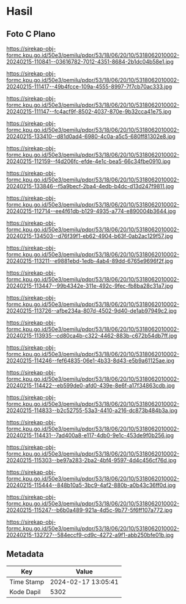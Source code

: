 # Hasil

## Foto C Plano

https://sirekap-obj-formc.kpu.go.id/50e3/pemilu/pdpr/53/18/06/20/10/5318062010002-20240215-110841--03616782-7012-4351-8684-2b1dc04b58e1.jpg

https://sirekap-obj-formc.kpu.go.id/50e3/pemilu/pdpr/53/18/06/20/10/5318062010002-20240215-111417--49b4fcce-109a-4555-8997-7f7cb70ac333.jpg

https://sirekap-obj-formc.kpu.go.id/50e3/pemilu/pdpr/53/18/06/20/10/5318062010002-20240215-111147--fc4acf9f-8502-4037-870e-9b32cca41e75.jpg

https://sirekap-obj-formc.kpu.go.id/50e3/pemilu/pdpr/53/18/06/20/10/5318062010002-20240215-133410--d81d0ad4-6980-4c0a-a5c5-680ff81302e8.jpg

https://sirekap-obj-formc.kpu.go.id/50e3/pemilu/pdpr/53/18/06/20/10/5318062010002-20240215-112159--f4d206fc-efde-4e1c-bea5-66c34fbe0910.jpg

https://sirekap-obj-formc.kpu.go.id/50e3/pemilu/pdpr/53/18/06/20/10/5318062010002-20240215-133846--f5a9becf-2ba4-4edb-b4dc-d13d247f9811.jpg

https://sirekap-obj-formc.kpu.go.id/50e3/pemilu/pdpr/53/18/06/20/10/5318062010002-20240215-112714--ee4f61db-b129-4935-a774-e890004b3644.jpg

https://sirekap-obj-formc.kpu.go.id/50e3/pemilu/pdpr/53/18/06/20/10/5318062010002-20240215-134503--d76f39f1-eb62-4904-b63f-0ab2ac129f57.jpg

https://sirekap-obj-formc.kpu.go.id/50e3/pemilu/pdpr/53/18/06/20/10/5318062010002-20240215-113211--e9881ebd-1edb-4ab4-89dd-6765e9696f2f.jpg

https://sirekap-obj-formc.kpu.go.id/50e3/pemilu/pdpr/53/18/06/20/10/5318062010002-20240215-113447--99b4342e-311e-492c-9fec-fb8ba28c31a7.jpg

https://sirekap-obj-formc.kpu.go.id/50e3/pemilu/pdpr/53/18/06/20/10/5318062010002-20240215-113726--afbe234a-807d-4502-9d40-de1ab97949c2.jpg

https://sirekap-obj-formc.kpu.go.id/50e3/pemilu/pdpr/53/18/06/20/10/5318062010002-20240215-113935--cd80ca4b-c322-4462-883b-c672b54db7ff.jpg

https://sirekap-obj-formc.kpu.go.id/50e3/pemilu/pdpr/53/18/06/20/10/5318062010002-20240215-114246--fef64835-06e1-4b33-8d43-e5b9a61125ae.jpg

https://sirekap-obj-formc.kpu.go.id/50e3/pemilu/pdpr/53/18/06/20/10/5318062010002-20240215-114422--eb599de0-afd0-439e-8e6f-a17f34863cdb.jpg

https://sirekap-obj-formc.kpu.go.id/50e3/pemilu/pdpr/53/18/06/20/10/5318062010002-20240215-114833--b2c52755-53a3-4410-a216-dc873b484b3a.jpg

https://sirekap-obj-formc.kpu.go.id/50e3/pemilu/pdpr/53/18/06/20/10/5318062010002-20240215-114431--7ad400a8-e117-4db0-9e1c-453de9f0b256.jpg

https://sirekap-obj-formc.kpu.go.id/50e3/pemilu/pdpr/53/18/06/20/10/5318062010002-20240215-115303--be97a283-2ba2-4bf4-9597-4d4c456cf76d.jpg

https://sirekap-obj-formc.kpu.go.id/50e3/pemilu/pdpr/53/18/06/20/10/5318062010002-20240215-115444--848b10a5-3bc9-4af2-880b-a0b43c36ff0d.jpg

https://sirekap-obj-formc.kpu.go.id/50e3/pemilu/pdpr/53/18/06/20/10/5318062010002-20240215-115247--b6b0a489-921a-4d5c-9b77-5f6ff107a772.jpg

https://sirekap-obj-formc.kpu.go.id/50e3/pemilu/pdpr/53/18/06/20/10/5318062010002-20240215-132727--584eccf9-cd9c-4272-a9f1-abb250bfe01b.jpg


## Metadata

| Key        | Value               |
| ---------- | ------------------- |
| Time Stamp | 2024-02-17 13:05:41 |
| Kode Dapil | 5302                |



